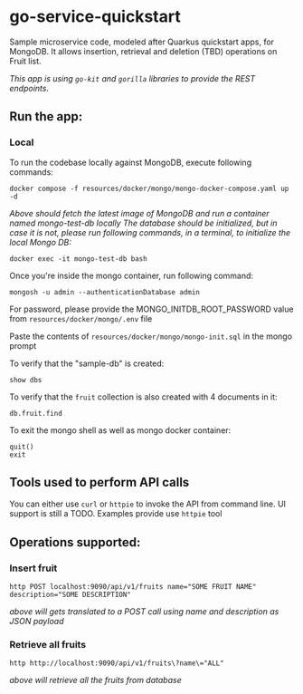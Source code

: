 # go-service-quickstart
Sample microservice code, modeled after Quarkus quickstart apps, for MongoDB. It allows 
insertion, retrieval and deletion (TBD) operations on Fruit list.

_This app is using `go-kit` and `gorilla` libraries to provide the REST endpoints._

## Run the app:
### Local
To run the codebase locally against MongoDB, execute following commands:

`docker compose -f resources/docker/mongo/mongo-docker-compose.yaml up -d`

_Above should fetch the latest image of MongoDB and run a container named mongo-test-db locally
The database should be initialized, but in case it is not, please run
following commands, in a terminal, to initialize the local Mongo DB:_

`docker exec -it mongo-test-db bash`

Once you're inside the mongo container, run following command:

`mongosh -u admin --authenticationDatabase admin`

For password, please provide the MONGO_INITDB_ROOT_PASSWORD value from `resources/docker/mongo/.env` file

Paste the contents of `resources/docker/mongo/mongo-init.sql` in the mongo prompt

To verify that the "sample-db" is created:

`show dbs`

To verify that the `fruit` collection is also created with 4 documents in it:

`db.fruit.find`

To exit the mongo shell as well as mongo docker container:
```
quit()
exit 
```

## Tools used to perform API calls
You can either use `curl` or `httpie` to invoke the API from command line.
UI support is still a TODO. Examples provide use `httpie` tool

## Operations supported:
### Insert fruit

`http POST localhost:9090/api/v1/fruits name="SOME FRUIT NAME" description="SOME DESCRIPTION"`

_above will gets translated to a POST call using name and description as JSON payload_

### Retrieve all fruits

`http http://localhost:9090/api/v1/fruits\?name\="ALL"`

_above will retrieve all the fruits from database_
